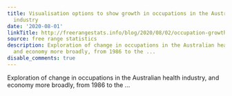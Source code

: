 ```yaml
---
title: Visualisation options to show growth in occupations in the Australian health
  industry
date: '2020-08-01'
linkTitle: http://freerangestats.info/blog/2020/08/02/occupation-growth
source: free range statistics
description: Exploration of change in occupations in the Australian health industry,
  and economy more broadly, from 1986 to the ...
disable_comments: true
---
```

Exploration of change in occupations in the Australian health industry, and economy more broadly, from 1986 to the ...